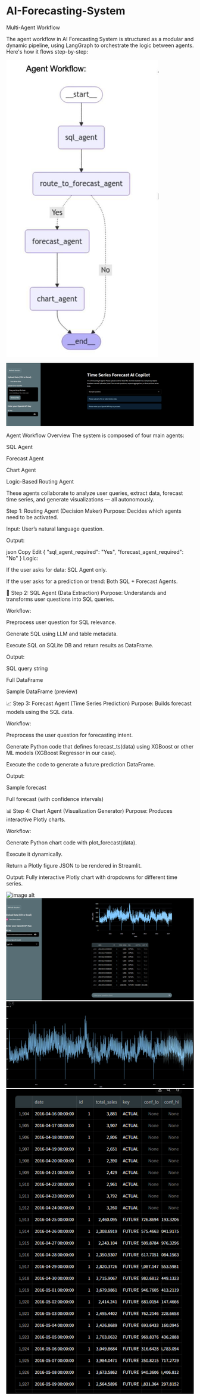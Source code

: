 # AI-Forecasting-System
Multi-Agent Workflow

The agent workflow in  AI Forecasting System is structured as a modular and dynamic pipeline, using LangGraph to orchestrate the logic between agents. Here's how it flows step-by-step:

![image alt](https://github.com/boprosv/AI-Forecasting-System/blob/main/Screenshot%202025-06-13%20111203.png?raw=true)


![image alt](https://github.com/boprosv/AI-Forecasting-System/blob/main/Screenshot%202025-06-13%20114018.png?raw=true)

Agent Workflow Overview
The system is composed of four main agents:

SQL Agent

Forecast Agent

Chart Agent

Logic-Based Routing Agent

These agents collaborate to analyze user queries, extract data, forecast time series, and generate visualizations — all autonomously.

 Step 1: Routing Agent (Decision Maker)
Purpose: Decides which agents need to be activated.

Input: User’s natural language question.

Output:

json
Copy
Edit
{
  "sql_agent_required": "Yes",
  "forecast_agent_required": "No"
}
Logic:

If the user asks for data: SQL Agent only.

If the user asks for a prediction or trend: Both SQL + Forecast Agents.

🧾 Step 2: SQL Agent (Data Extraction)
Purpose: Understands and transforms user questions into SQL queries.

Workflow:

Preprocess user question for SQL relevance.

Generate SQL using LLM and table metadata.

Execute SQL on SQLite DB and return results as DataFrame.

Output:

SQL query string

Full DataFrame

Sample DataFrame (preview)

📈 Step 3: Forecast Agent (Time Series Prediction)
Purpose: Builds forecast models using the SQL data.

Workflow:

Preprocess the user question for forecasting intent.

Generate Python code that defines forecast_ts(data) using XGBoost or other ML models (XGBoost Regressor in our case).

Execute the code to generate a future prediction DataFrame.

Output:

Sample forecast

Full forecast (with confidence intervals)

📊 Step 4: Chart Agent (Visualization Generator)
Purpose: Produces interactive Plotly charts.

Workflow:

Generate Python chart code with plot_forecast(data).

Execute it dynamically.

Return a Plotly figure JSON to be rendered in Streamlit.

Output: Fully interactive Plotly chart with dropdowns for different time series.


![image alt]()
![image alt](https://github.com/boprosv/AI-Forecasting-System/blob/main/Screenshot%202025-06-13%20114534.png?raw=true)
![image alt](https://github.com/boprosv/AI-Forecasting-System/blob/main/Screenshot%202025-06-13%20114336.png?raw=true)
![image alt](https://github.com/boprosv/AI-Forecasting-System/blob/main/Screenshot%202025-06-13%20114433.png?raw=true)
